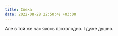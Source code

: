 ```yaml
---
title: Спека
date: 2022-08-28 22:50:42 +03:00
---
```


Але в той же час якось прохолодно. І дуже душно.

